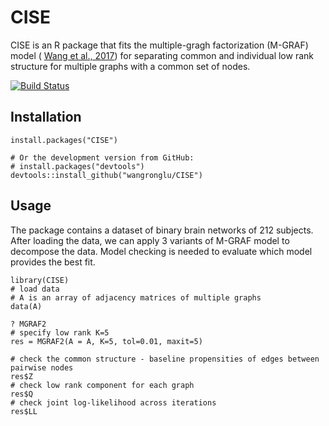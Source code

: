 # CISE
CISE is an R package that fits the multiple-gragh factorization (M-GRAF) model ( [Wang et al., 2017](https://arxiv.org/abs/1707.06360))
for separating common and individual low rank structure for multiple graphs with a common set of nodes.

[![Build Status](https://travis-ci.org/wangronglu/CISE.svg?branch=master)](https://travis-ci.org/wangronglu/CISE)

## Installation
```
install.packages("CISE")

# Or the development version from GitHub:
# install.packages("devtools")
devtools::install_github("wangronglu/CISE")
```

## Usage
The package contains a dataset of binary brain networks of 212 subjects. After loading the data, we can apply 3 variants of M-GRAF model 
to decompose the data. Model checking is needed to evaluate which model provides the best fit.
```
library(CISE)
# load data
# A is an array of adjacency matrices of multiple graphs
data(A)

? MGRAF2
# specify low rank K=5
res = MGRAF2(A = A, K=5, tol=0.01, maxit=5)

# check the common structure - baseline propensities of edges between pairwise nodes
res$Z
# check low rank component for each graph
res$Q
# check joint log-likelihood across iterations
res$LL
```
